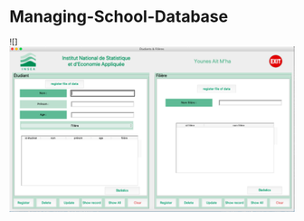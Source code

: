 # Managing-School-Database

![]
![ GUI ](https://github.com/younesaitmha/Managing-School-Database/blob/master/screen.png?raw=true)
